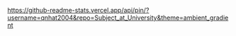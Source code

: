 https://github-readme-stats.vercel.app/api/pin/?username=qnhat2004&repo=Subject_at_University&theme=ambient_gradient
